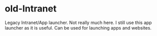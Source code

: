 # old-Intranet
Legacy Intranet/App launcher. Not really much here.
I still use this app launcher as it is useful.
Can be used for launching apps and websites.
